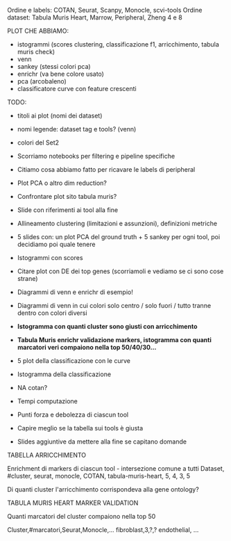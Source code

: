 Ordine e labels: COTAN, Seurat, Scanpy, Monocle, scvi-tools
Ordine dataset: Tabula Muris Heart, Marrow, Peripheral, Zheng 4 e 8

PLOT CHE ABBIAMO:
- istogrammi (scores clustering, classificazione f1, arricchimento, tabula muris check)
- venn
- sankey (stessi colori pca)
- enrichr (va bene colore usato)
- pca (arcobaleno)
- classificatore curve con feature crescenti

TODO:
- titoli ai plot (nomi dei dataset)
- nomi legende: dataset tag e tools? (venn)
- colori del Set2
- Scorriamo notebooks per filtering e pipeline specifiche
- Citiamo cosa abbiamo fatto per ricavare le labels di peripheral
- Plot PCA o altro dim reduction?
- Confrontare plot sito tabula muris?
- Slide con riferimenti ai tool alla fine
- Allineamento clustering (limitazioni e assunzioni), definizioni metriche
- 5 slides con: un plot PCA del ground truth + 5 sankey per ogni tool, poi decidiamo poi quale tenere
- Istogrammi con scores
- Citare plot con DE dei top genes (scorriamoli e vediamo se ci sono cose strane)
- Diagrammi di venn e enrichr di esempio!
- Diagrammi di venn in cui colori solo centro / solo fuori / tutto tranne dentro con colori diversi
- **Istogramma con quanti cluster sono giusti con arricchimento**
- **Tabula Muris enrichr validazione markers, istogramma con quanti marcatori veri compaiono nella top 50/40/30…**
- 5 plot della classificazione con le curve
- Istogramma della classificazione
- NA cotan?
- Tempi computazione
- Punti forza e debolezza di ciascun tool
- Capire meglio se la tabella sui tools è giusta

- Slides aggiuntive da mettere alla fine se capitano domande

TABELLA ARRICCHIMENTO

Enrichment di markers di ciascun tool - intersezione comune a tutti
Dataset, #cluster, seurat, monocle, COTAN, 
tabula-muris-heart, 5, 4, 3, 5

Di quanti cluster l'arricchimento corrispondeva alla gene ontology?

TABULA MURIS HEART MARKER VALIDATION

Quanti marcatori del cluster compaiono nella top 50

Cluster,#marcatori,Seurat,Monocle,...
fibroblast,3,?,?
endothelial,
...